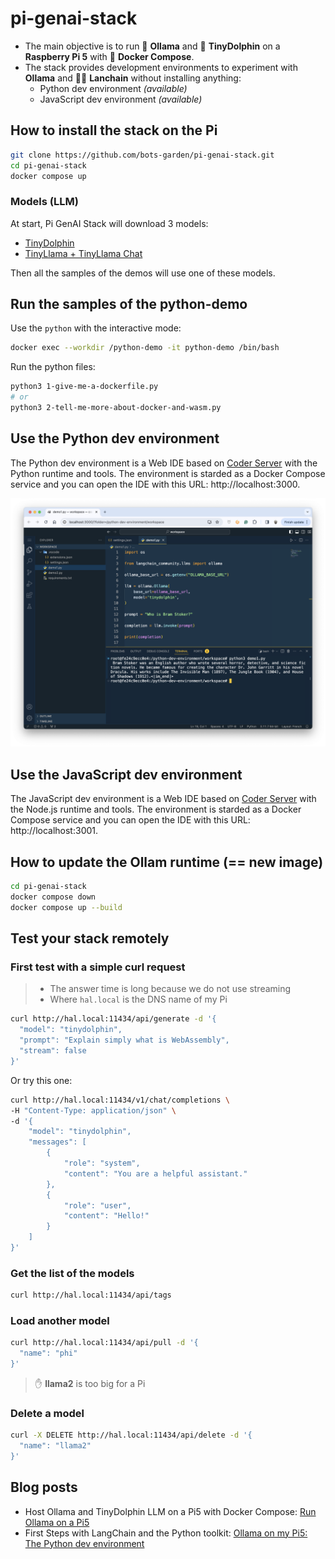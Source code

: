 # pi-genai-stack

- The main objective is to run 🦙 **Ollama** and 🐬 **TinyDolphin** on a **Raspberry Pi 5** with 🐳 **Docker Compose**.
- The stack provides development environments to experiment with **Ollama** and 🦜🔗 **Lanchain** without installing anything:
  - Python dev environment *(available)*
  - JavaScript dev environment *(available)*

## How to install the stack on the Pi

```bash
git clone https://github.com/bots-garden/pi-genai-stack.git
cd pi-genai-stack
docker compose up
```

### Models (LLM)

At start, Pi GenAI Stack will download 3 models:
- [TinyDolphin](https://ollama.com/library/tinydolphin)
- [TinyLlama + TinyLlama Chat](https://ollama.com/library/tinyllama)

Then all the samples of the demos will use one of these models.

## Run the samples of the python-demo

Use the `python` with the interactive mode:
```bash
docker exec --workdir /python-demo -it python-demo /bin/bash
```

Run the python files:
```bash
python3 1-give-me-a-dockerfile.py
# or
python3 2-tell-me-more-about-docker-and-wasm.py
```

## Use the Python dev environment

The Python dev environment is a Web IDE based on [Coder Server](https://github.com/coder/code-server) with the Python runtime and tools. The environment is starded as a Docker Compose service and you can open the IDE with this URL: http://localhost:3000.

![python dev environment](documents/pictures/python-dev-environment.png)

## Use the JavaScript dev environment

The JavaScript dev environment is a Web IDE based on [Coder Server](https://github.com/coder/code-server) with the Node.js runtime and tools. The environment is starded as a Docker Compose service and you can open the IDE with this URL: http://localhost:3001.


## How to update the Ollam runtime (== new image)

```bash
cd pi-genai-stack
docker compose down
docker compose up --build
```

## Test your stack remotely

### First test with a simple curl request
> - The answer time is long because we do not use streaming
> - Where `hal.local` is the DNS name of my Pi

```bash
curl http://hal.local:11434/api/generate -d '{
  "model": "tinydolphin",
  "prompt": "Explain simply what is WebAssembly",
  "stream": false
}'
```

Or try this one:
```bash
curl http://hal.local:11434/v1/chat/completions \
-H "Content-Type: application/json" \
-d '{
    "model": "tinydolphin",
    "messages": [
        {
            "role": "system",
            "content": "You are a helpful assistant."
        },
        {
            "role": "user",
            "content": "Hello!"
        }
    ]
}'
```

### Get the list of the models

```bash
curl http://hal.local:11434/api/tags
```

### Load another model

```bash
curl http://hal.local:11434/api/pull -d '{
  "name": "phi"
}'
```

> ✋ **llama2** is too big for a Pi

### Delete a model

```bash
curl -X DELETE http://hal.local:11434/api/delete -d '{
  "name": "llama2"
}'
```

## Blog posts

- Host Ollama and TinyDolphin LLM on a Pi5 with Docker Compose: [Run Ollama on a Pi5](https://k33g.hashnode.dev/run-ollama-on-a-pi5)
- First Steps with LangChain and the Python toolkit: [Ollama on my Pi5: The Python dev environment](https://k33g.hashnode.dev/ollama-on-my-pi5-the-python-dev-environment)